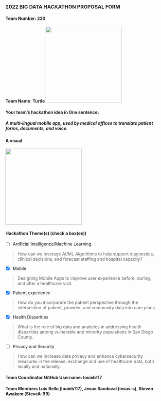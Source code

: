 ### 2022 BIG DATA HACKATHON PROPOSAL FORM

#### Team Number: 220  

#### Team Name: Turtle                <img src = "https://user-images.githubusercontent.com/23516216/195511513-eacb62a6-82a2-49e9-9206-1d0b42023358.png" width="250" height="250">

  
#### Your team’s hackathon idea in One sentence:
##### A multi-lingual mobile app, used by medical offices to translate patient forms, documents, and voice.   


#### A visual
<img src = "https://user-images.githubusercontent.com/114720772/195996910-3c43b6c8-5bb3-49ce-8540-ac5dd66e953f.png" width="250" height="250">


 

#### Hackathon Theme(s) (check a box(es))
- [ ] Artificial Intelligence/Machine Learning 
> How can we leverage AI/ML Algorithms to help support diagnostics, clinical decisions, and forecast staffing and hospital capacity?
- [X] Mobile
> Designing Mobile Apps to improve user experience before, during, and after a healthcare visit.
- [X] Patient experience
> How do you incorporate the patient perspective through the intersection of patient, provider, and community data into care plans.
- [X] Health Disparities
> What is the role of big data and analytics in addressing health disparities among vulnerable and minority populations in San Diego County.
- [ ] Privacy and Security
> How can we increase data privacy and enhance cybersecurity measures in the release, exchange and use of healthcare data, both locally and nationally.

#### Team Coordinator GitHub Username: louieb117

#### Team Members Luis Bello (louieb117), Jesus Sandoval (iesus-s), Steven Awakem (SteveA-99) 

